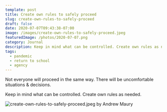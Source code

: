 ```yaml
---
template: post
title: Create own rules to safely proceed
slug: create-own-rules-to-safely-proceed
draft: false
date: 2020-07-07T09:43:38-07:00
image: /images/create-own-rules-to-safely-proceed.jpeg
featuredImage: /photos/2020-07-07.png
category: Journal
description: Keep in mind what can be controlled. Create own rules as needed.
tags:
  - pandemic
  - return to school
  - agency
---
```

Not everyone will proceed in the same way. There will be uncomfortable situations & decisions.

Keep in mind what can be controlled. Create own rules as needed. 

![create-own-rules-to-safely-proceed.jpeg by Andrew Maury](/images/create-own-rules-to-safely-proceed.jpeg)
